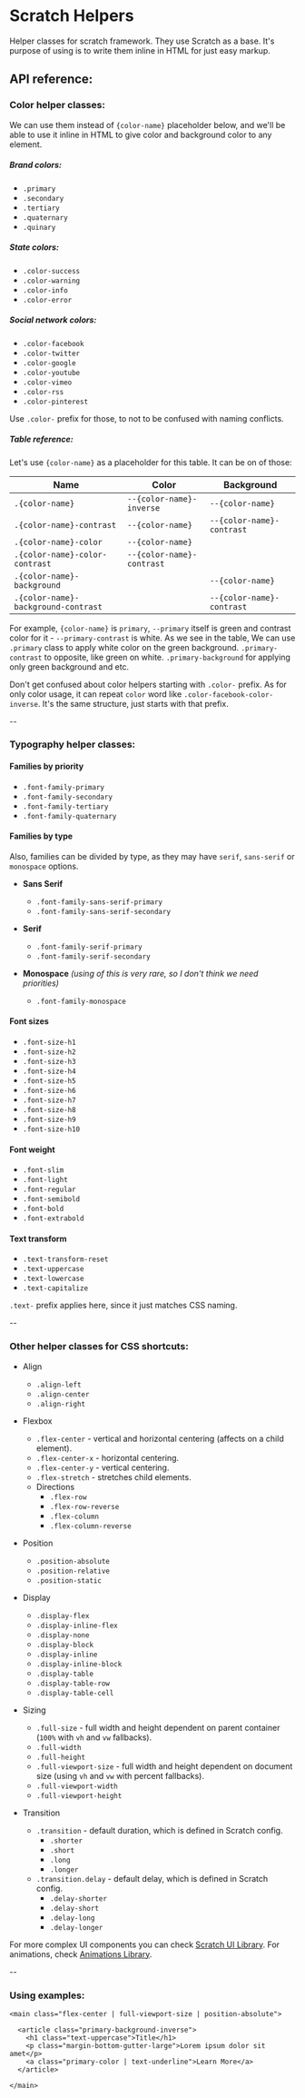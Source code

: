 # Scratch Helpers
Helper classes for scratch framework. They use Scratch as a base. It's purpose of using is to write them inline in HTML for just easy markup.

## API reference:

### Color helper classes:
We can use them instead of `{color-name}` placeholder below, and we'll be able to use it inline in HTML to give color and background color to any element.

##### Brand colors:
- `.primary`
- `.secondary`
- `.tertiary`
- `.quaternary`
- `.quinary`

##### State colors:
- `.color-success`
- `.color-warning`
- `.color-info`
- `.color-error`

##### Social network colors:
- `.color-facebook`
- `.color-twitter`
- `.color-google`
- `.color-youtube`
- `.color-vimeo`
- `.color-rss`
- `.color-pinterest`

Use `.color-` prefix for those, to not to be confused with naming conflicts.

##### Table reference:

Let's use `{color-name}` as a placeholder for this table. It can be on of those:

| Name                                 | Color                      | Background                 |
|---                                   |---                         |---                         |
| `.{color-name}`                      | `--{color-name}-inverse`   | `--{color-name}`           |
| `.{color-name}-contrast`             | `--{color-name}`           | `--{color-name}-contrast`  |
| `.{color-name}-color`                | `--{color-name}`           |                            |
| `.{color-name}-color-contrast`       | `--{color-name}-contrast`  |                            |
| `.{color-name}-background`           |                            | `--{color-name}`           |
| `.{color-name}-background-contrast`  |                            | `--{color-name}-contrast`  |

For example, `{color-name}` is `primary`, `--primary` itself is green and contrast color for it - `--primary-contrast` is white. As we see in the table, We can use `.primary` class to apply white color on the green background. `.primary-contrast` to opposite, like green on white. `.primary-background` for applying only green background and etc.

Don't get confused about color helpers starting with `.color-` prefix. As for only color usage, it can repeat `color` word like `.color-facebook-color-inverse`. It's the same structure, just starts with that prefix.

--

### Typography helper classes:

#### Families by priority
- `.font-family-primary`
- `.font-family-secondary`
- `.font-family-tertiary`
- `.font-family-quaternary`

#### Families by type
Also, families can be divided by type, as they may have `serif`, `sans-serif` or `monospace` options.

- **Sans Serif**
  - `.font-family-sans-serif-primary`
  - `.font-family-sans-serif-secondary`

- **Serif**
  - `.font-family-serif-primary`
  - `.font-family-serif-secondary`

- **Monospace** *(using of this is very rare, so I don't think we need priorities)*
  - `.font-family-monospace`

#### Font sizes
- `.font-size-h1`
- `.font-size-h2`
- `.font-size-h3`
- `.font-size-h4`
- `.font-size-h5`
- `.font-size-h6`
- `.font-size-h7`
- `.font-size-h8`
- `.font-size-h9`
- `.font-size-h10`

#### Font weight
- `.font-slim`
- `.font-light`
- `.font-regular`
- `.font-semibold`
- `.font-bold`
- `.font-extrabold`

#### Text transform
- `.text-transform-reset`
- `.text-uppercase`
- `.text-lowercase`
- `.text-capitalize`

`.text-` prefix applies here, since it just matches CSS naming.

--

### Other helper classes for CSS shortcuts:

- Align
  -  `.align-left`
  -  `.align-center`
  -  `.align-right`

- Flexbox
  - `.flex-center` - vertical and horizontal centering (affects on a child element).
  - `.flex-center-x` - horizontal centering.
  - `.flex-center-y` - vertical centering.
  - `.flex-stretch` - stretches child elements.
  - Directions
    - `.flex-row`
    - `.flex-row-reverse`
    - `.flex-column`
    - `.flex-column-reverse`

- Position
  - `.position-absolute`
  - `.position-relative`
  - `.position-static`

- Display
  - `.display-flex`
  - `.display-inline-flex`
  - `.display-none`
  - `.display-block`
  - `.display-inline`
  - `.display-inline-block`
  - `.display-table`
  - `.display-table-row`
  - `.display-table-cell`

- Sizing
  - `.full-size` - full width and height dependent on parent container (`100%` with `vh` and `vw` fallbacks).
  - `.full-width`
  - `.full-height`
  - `.full-viewport-size` - full width and height dependent on document size (using `vh` and `vw` with percent fallbacks).
  - `.full-viewport-width`
  - `.full-viewport-height`

- Transition
  - `.transition` - default duration, which is defined in Scratch config.
    - `.shorter`
    - `.short`
    - `.long`
    - `.longer`
  - `.transition.delay` - default delay, which is defined in Scratch config.
    - `.delay-shorter`
    - `.delay-short`
    - `.delay-long`
    - `.delay-longer`


For more complex UI components you can check [Scratch UI Library](https://github.com/scratch-css/ui). For animations, check [Animations Library](https://github.com/scratch-css/animations).

--

### Using examples:

    <main class="flex-center | full-viewport-size | position-absolute">

      <article class="primary-background-inverse">
        <h1 class="text-uppercase">Title</h1>
        <p class="margin-bottom-gutter-large">Lorem ipsum dolor sit amet</p>
        <a class="primary-color | text-underline">Learn More</a>
      </article>

    </main>

